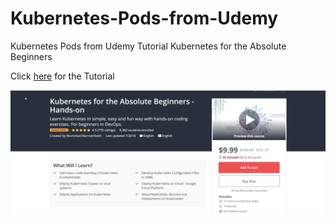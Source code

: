 # Kubernetes-Pods-from-Udemy
Kubernetes Pods from Udemy Tutorial Kubernetes for the Absolute Beginners

Click [here](https://www.udemy.com/learn-kubernetes/) for the Tutorial

![image](https://raw.githubusercontent.com/goxr3plus/Kubernetes-Pods-from-Udemy/master/screenshot.png)
